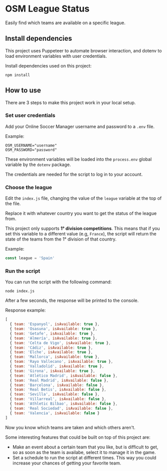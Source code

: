 # OSM League Status

Easily find which teams are available on a specific league.

## Install dependencies

This project uses Puppeteer to automate browser interaction, and dotenv to load environment variables with user credentials.

Install dependencies used on this project:

```
npm install
```

## How to use

There are 3 steps to make this project work in your local setup.

### Set user credentials

Add your Online Soccer Manager username and password to a `.env` file.

Example:

```
OSM_USERNAME="username"
OSM_PASSWORD="password"
```

These environment variables will be loaded into the `process.env` global variable by the `dotenv` package.

The credentials are needed for the script to log in to your account.

### Choose the league

Edit the `index.js` file, changing the value of the `league` variable at the top of the file.

Replace it with whatever country you want to get the status of the league from.

This project only supports **1° division competitions**. This means that if you set this variable to a different value (e.g, `France`), the script will return the state of the teams from the 1° division of that country.

Example:

```js
const league = 'Spain'
```

### Run the script

You can run the script with the following command:

```
node index.js
```

After a few seconds, the response will be printed to the console.

Response example:

```js
[
  { team: 'Espanyol', isAvailable: true },
  { team: 'Osasuna', isAvailable: true },
  { team: 'Getafe', isAvailable: true },
  { team: 'Almería', isAvailable: true },
  { team: 'Celta de Vigo', isAvailable: true },
  { team: 'Cádiz', isAvailable: true },
  { team: 'Elche', isAvailable: true },
  { team: 'Mallorca', isAvailable: true },
  { team: 'Rayo Vallecano', isAvailable: true },
  { team: 'Valladolid', isAvailable: true },
  { team: 'Girona', isAvailable: true },
  { team: 'Atlético Madrid', isAvailable: false },
  { team: 'Real Madrid', isAvailable: false },
  { team: 'Barcelona', isAvailable: false },
  { team: 'Real Betis', isAvailable: false },
  { team: 'Sevilla', isAvailable: false },
  { team: 'Villarreal', isAvailable: false },
  { team: 'Athletic Bilbao', isAvailable: false },
  { team: 'Real Sociedad', isAvailable: false },
  { team: 'Valencia', isAvailable: false }
]
```

Now you know which teams are taken and which others aren't.

Some interesting features that could be built on top of this project are:

- Make an event about a certain team that you like, but is difficult to get, so as soon as the team is availabe, select it to manage it in the game.
- Set a schedule to run the script at different times. This way you could increase your chances of getting your favorite team.